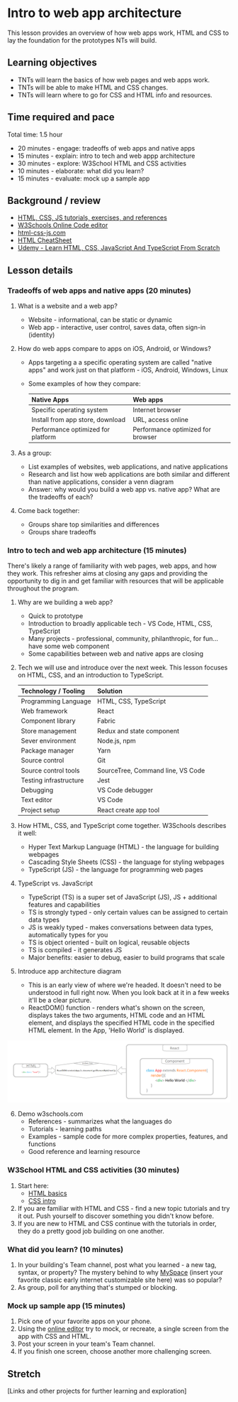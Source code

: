 # Intro to web app architecture

This lesson provides an overview of how web apps work, HTML and CSS to lay the foundation for the prototypes NTs will build.

## Learning objectives

* TNTs will learn the basics of how web pages and web apps work.
* TNTs will be able to make HTML and CSS changes.
* TNTs will learn where to go for CSS and HTML info and resources.

## Time required and pace

Total time: 1.5 hour

* 20 minutes - engage: tradeoffs of web apps and native apps
* 15 minutes - explain: intro to tech and web appp architecture
* 30 minutes - explore: W3School HTML and CSS activities
* 10 minutes - elaborate: what did you learn?
* 15 minutes - evaluate: mock up a sample app

## Background / review

* [HTML, CSS, JS tutorials, exercises, and references](https://www.w3schools.com/)
* [W3Schools Online Code editor](https://www.w3schools.com/tryit/)
* [html-css-js.com](https://html-css-js.com/)
* [HTML CheatSheet](https://htmlcheatsheet.com/)
* [Udemy - Learn HTML, CSS, JavaScript And TypeScript From Scratch](https://www.udemy.com/course/html-and-css-from-scratch/)

## Lesson details

### Tradeoffs of web apps and native apps (20 minutes)

1. What is a website and a web app?
      * Website - informational, can be static or dynamic
      * Web app - interactive, user control, saves data, often sign-in (identity)

2. How do web apps compare to apps on iOS, Android, or Windows?
      * Apps targeting a a specific operating system are called "native apps" and work just on that platform - iOS, Android, Windows, Linux
      * Some examples of how they compare:

        | Native Apps  | Web apps |
        |---|---|
        | Specific operating system   | Internet browser  |
        | Install from app store, download | URL, access online |
        | Performance optimized for platform | Performance optimized for browser |

3. As a group:
      * List examples of websites, web applications, and native applications
      * Research and list how web applications are both similar and different than native applications, consider a venn diagram
      * Answer: why would you build a web app vs. native app? What are the tradeoffs of each?

4. Come back together:
      * Groups share top similarities and differences
      * Groups share tradeoffs

### Intro to tech and web app architecture (15 minutes)

There's likely a range of familiarity with web pages, web apps, and how they work. This refresher aims at closing any gaps and providing  the opportunity to dig in and get familiar with resources that will be applicable throughout the program.

1. Why are we building a web app?
      * Quick to prototype
      * Introduction to broadly applicable tech - VS Code, HTML, CSS, TypeScript
      * Many projects - professional, community, philanthropic, for fun... have some web component
      * Some capabilities between web and native apps are closing

2. Tech we will use and introduce over the next week. This lesson focuses on HTML, CSS, and an introduction to TypeScript.

      | Technology / Tooling | Solution |
      |---|---|
      | Programming Language   | HTML, CSS, TypeScript  |
      | Web framework | React |
      | Component library | Fabric |
      | Store management | Redux and state component|
      | Sever environment | Node.js, npm|
      | Package manager | Yarn |
      | Source control | Git |
      | Source control tools | SourceTree, Command line, VS Code|
      | Testing infrastructure | Jest |
      | Debugging | VS Code debugger |
      | Text editor | VS Code |
      | Project setup | React create app tool |

3. How HTML, CSS, and TypeScript come together. W3Schools describes it well:
      * Hyper Text Markup Language (HTML) - the language for building webpages
      * Cascading Style Sheets (CSS) - the language for styling webpages
      * TypeScript (JS) - the language for programming web pages

4. TypeScript vs. JavaScript
      * TypeScript (TS) is a super set of JavaScript (JS), JS + additional features and capabilities
      * TS is strongly typed - only certain values can be assigned to certain data types
      * JS is weakly typed - makes conversations between data types, automatically types for you
      * TS is object oriented - built on logical, reusable objects
      * TS is compiled - it generates JS
      * Major benefits: easier to debug, easier to build programs that scale

5. Introduce app architecture diagram
     * This is an early view of where we're headed. It doesn't need to be understood in full right now. When you look back at it in a few weeks it'll be a clear picture.
     * ReactDOM() function - renders what's shown on the screen, displays takes the two arguments, HTML code and an HTML element, and displays the specified HTML code in the specified HTML element. In the App, 'Hello World' is displayed.

![Basic Architecture](./BasicArchitecture.png)

6. Demo w3schools.com
     * References - summarizes what the languages do
     * Tutorials - learning paths
     * Examples - sample code for more complex properties, features, and functions
     * Good reference and learning resource

### W3School HTML and CSS activities (30 minutes)

1. Start here:
     * [HTML basics](https://www.w3schools.com/html/html_basic.asp)
     * [CSS intro](w3schools.com/css/css_intro.asp)
2. If you are familiar with HTML and CSS - find a new topic tutorials and try it out. Push yourself to discover something you didn't know before.
3. If you are new to HTML and CSS continue with the tutorials in order, they do a pretty good job building on one another.

### What did you learn? (10 minutes)

1. In your building's Team channel, post what you learned - a new tag, syntax, or property? The mystery behind to why [MySpace](https://news.codecademy.com/myspace-coding-legacy/) (insert your favorite classic early internet customizable site here) was so popular?
2. As group, poll for anything that's stumped or blocking.

### Mock up sample app (15 minutes)

1. Pick one of your favorite apps on your phone.
2. Using the [online editor](https://www.w3schools.com/css/tryit.asp?filename=trycss_default) try to mock, or recreate, a single screen from the app with CSS and HTML.
3. Post your screen in your team's Team channel.
4. If you finish one screen, choose another more challenging screen.

## Stretch

[Links and other projects for further learning and exploration]
